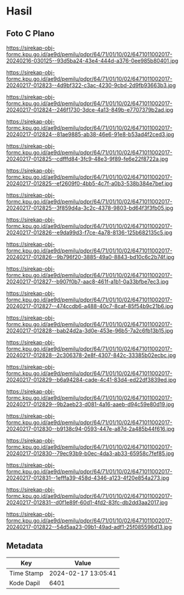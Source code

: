 # Hasil

## Foto C Plano

https://sirekap-obj-formc.kpu.go.id/ae9d/pemilu/pdpr/64/71/01/10/02/6471011002017-20240216-030125--93d5ba24-43e4-444d-a376-0ee985b80401.jpg

https://sirekap-obj-formc.kpu.go.id/ae9d/pemilu/pdpr/64/71/01/10/02/6471011002017-20240217-012823--4d9bf322-c3ac-4230-9cbd-2d9fb93663b3.jpg

https://sirekap-obj-formc.kpu.go.id/ae9d/pemilu/pdpr/64/71/01/10/02/6471011002017-20240217-012824--246f1730-3dce-4a13-849b-e7707379b2ad.jpg

https://sirekap-obj-formc.kpu.go.id/ae9d/pemilu/pdpr/64/71/01/10/02/6471011002017-20240217-012824--81ae9885-ab38-46e6-91e8-b53ad4f2ced3.jpg

https://sirekap-obj-formc.kpu.go.id/ae9d/pemilu/pdpr/64/71/01/10/02/6471011002017-20240217-012825--cdfffd84-3fc9-48e3-9f89-fe6e22f8722a.jpg

https://sirekap-obj-formc.kpu.go.id/ae9d/pemilu/pdpr/64/71/01/10/02/6471011002017-20240217-012825--ef2609f0-4bb5-4c7f-a0b3-538b384e7bef.jpg

https://sirekap-obj-formc.kpu.go.id/ae9d/pemilu/pdpr/64/71/01/10/02/6471011002017-20240217-012825--3f859d4a-3c2c-4378-9803-bd64f3f3fb05.jpg

https://sirekap-obj-formc.kpu.go.id/ae9d/pemilu/pdpr/64/71/01/10/02/6471011002017-20240217-012826--e9da99d3-f7ce-4a78-8136-125b682135c5.jpg

https://sirekap-obj-formc.kpu.go.id/ae9d/pemilu/pdpr/64/71/01/10/02/6471011002017-20240217-012826--9b796f20-3885-49a0-8843-bd10c6c2b74f.jpg

https://sirekap-obj-formc.kpu.go.id/ae9d/pemilu/pdpr/64/71/01/10/02/6471011002017-20240217-012827--b907f0b7-aac8-461f-a1b1-0a33bfbe7ec3.jpg

https://sirekap-obj-formc.kpu.go.id/ae9d/pemilu/pdpr/64/71/01/10/02/6471011002017-20240217-012827--474ccdb6-a488-40c7-8caf-85f54b9c21b6.jpg

https://sirekap-obj-formc.kpu.go.id/ae9d/pemilu/pdpr/64/71/01/10/02/6471011002017-20240217-012828--bab24d2a-3d0e-453e-96b5-7a2c6fb13b15.jpg

https://sirekap-obj-formc.kpu.go.id/ae9d/pemilu/pdpr/64/71/01/10/02/6471011002017-20240217-012828--2c306378-2e8f-4307-842c-33385b02ecbc.jpg

https://sirekap-obj-formc.kpu.go.id/ae9d/pemilu/pdpr/64/71/01/10/02/6471011002017-20240217-012829--b6a94284-cade-4c41-83d4-ed22df3839ed.jpg

https://sirekap-obj-formc.kpu.go.id/ae9d/pemilu/pdpr/64/71/01/10/02/6471011002017-20240217-012829--9b2aeb23-d081-4a16-aaeb-d94c59e80d19.jpg

https://sirekap-obj-formc.kpu.go.id/ae9d/pemilu/pdpr/64/71/01/10/02/6471011002017-20240217-012830--b9138c94-0593-447e-a87d-2a485b44f616.jpg

https://sirekap-obj-formc.kpu.go.id/ae9d/pemilu/pdpr/64/71/01/10/02/6471011002017-20240217-012830--79ec93b9-b0ec-4da3-ab33-65958c7fef85.jpg

https://sirekap-obj-formc.kpu.go.id/ae9d/pemilu/pdpr/64/71/01/10/02/6471011002017-20240217-012831--1efffa39-458d-4346-a123-4f20e854a273.jpg

https://sirekap-obj-formc.kpu.go.id/ae9d/pemilu/pdpr/64/71/01/10/02/6471011002017-20240217-012831--d0f1e89f-60d1-4fd2-83fc-db2dd3aa2017.jpg

https://sirekap-obj-formc.kpu.go.id/ae9d/pemilu/pdpr/64/71/01/10/02/6471011002017-20240217-012822--54d5aa23-09b1-49ad-adf1-25f085596d13.jpg


## Metadata

| Key        | Value               |
| ---------- | ------------------- |
| Time Stamp | 2024-02-17 13:05:41 |
| Kode Dapil | 6401                |



